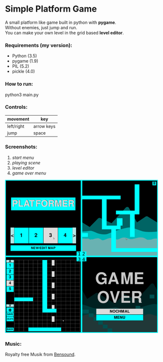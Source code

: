 # Simple Platform Game
A small platform like game built in python with **pygame**.  
Without enemies, just jump and run.  
You can make your own level in the grid based **level editor**.

### Requirements (my version):
* Python (3.5)
* pygame (1.9)
* PIL (5.2)
* pickle (4.0)

### How to run:
python3 main.py

### Controls:
movement   | key
---------- | ------
left/right | arrow keys
jump       | space

### Screenshots:
1. *start menu*
2. *playing scene*
3. *level editor*
4. *game over menu*

![screenshots](screenshots/screenshots_table.png)

### Music:
Royalty free Musik from [Bensound](https://www.bensound.com/royalty-free-music/track/slow-motion).
